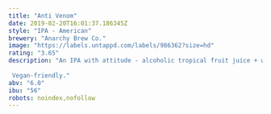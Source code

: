 ```yaml
---
title: "Anti Venom"
date: 2019-02-20T16:01:37.186345Z
style: "IPA - American"
brewery: "Anarchy Brew Co."
image: "https://labels.untappd.com/labels/986362?size=hd"
rating: "3.65"
description: "An IPA with attitude - alcoholic tropical fruit juice + winner of 'Best IPA in the UK' at the World Beer Awards 2017.  Vegan-friendly."
abv: "6.0"
ibu: "56"
robots: noindex,nofollow
---
```

